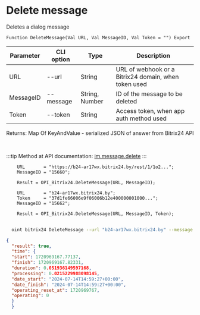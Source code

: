﻿---
sidebar_position: 4
---

# Delete message
 Deletes a dialog message



`Function DeleteMessage(Val URL, Val MessageID, Val Token = "") Export`

  | Parameter | CLI option | Type | Description |
  |-|-|-|-|
  | URL | --url | String | URL of webhook or a Bitrix24 domain, when token used |
  | MessageID | --message | String, Number | ID of the message to be deleted |
  | Token | --token | String | Access token, when app auth method used |

  
  Returns:  Map Of KeyAndValue - serialized JSON of answer from Bitrix24 API

<br/>

:::tip
Method at API documentation: [im.message.delete](https://dev.1c-bitrix.ru/learning/course/?COURSE_ID=93&LESSON_ID=12119)
:::
<br/>


```bsl title="Code example"
    URL       = "https://b24-ar17wx.bitrix24.by/rest/1/1o2...";
    MessageID = "15660";

    Result = OPI_Bitrix24.DeleteMessage(URL, MessageID);

    URL       = "b24-ar17wx.bitrix24.by";
    Token     = "37d1fe66006e9f06006b12e400000001000...";
    MessageID = "15662";

    Result = OPI_Bitrix24.DeleteMessage(URL, MessageID, Token);
```



```sh title="CLI command example"
    
  oint bitrix24 DeleteMessage --url "b24-ar17wx.bitrix24.by" --message "8684" --token "fe3fa966006e9f06006b12e400000001000..."

```

```json title="Result"
{
  "result": true,
  "time": {
  "start": 1720969167.77137,
  "finish": 1720969167.82331,
  "duration": 0.051936149597168,
  "processing": 0.0215229988098145,
  "date_start": "2024-07-14T14:59:27+00:00",
  "date_finish": "2024-07-14T14:59:27+00:00",
  "operating_reset_at": 1720969767,
  "operating": 0
  }
  }
```
